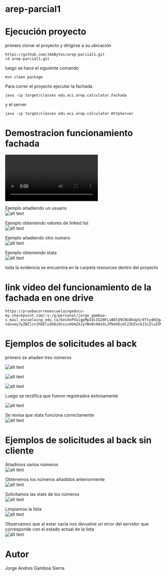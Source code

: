 # arep-parcial1



# Ejecución proyecto

primero clonar el proyecto y dirigirse a su ubicación

```
https://github.com/JAGBytes/arep-parcial1.git
cd arep-parcial1.git
```
luego se hace el siguiente comando
```
mvn clean package
```
Para correr el proyecto ejecutar la fachada

```
java -cp target/classes edu.eci.arep.calculator.Fachada
```

y el server

```
java -cp target/classes edu.eci.arep.calculator.HttpServer
```

# Demostracion funcionamiento fachada

<video controls src="src/main/java/resources/Recording 2025-09-10 112057.mp4" title="Title"></video>

Ejemplo añadiendo un usuario<br>
![alt text](<src/main/java/resources/Screenshot 2025-09-10 111041.png>)


Ejemplo obteniendo valores de linked list<br>
![alt text](<src/main/java/resources/Screenshot 2025-09-10 111119.png>)

Ejemplo añadiendo otro numero<br>
![alt text](<src/main/java/resources/Screenshot 2025-09-10 111227.png>)


Ejemplo obteniendo stats<br>
![alt text](<src/main/java/resources/Screenshot 2025-09-10 111318.png>)

toda la evidencia se encuentra en la carpeta resources dentro del proyecto

# link video del funcionamiento de la fachada en one drive  
```
https://pruebacorreoescuelaingeduco-my.sharepoint.com/:v:/g/personal/jorge_gamboa-s_mail_escuelaing_edu_co/EevXnPVaigpMpI4iIG2HFLsB8lO9CNI8kUpSc9Tty4HZgw?nav=eyJyZWZlcnJhbEluZm8iOnsicmVmZXJyYWxBcHAiOiJPbmVEcml2ZUZvckJ1c2luZXNzIiwicmVmZXJyYWxBcHBQbGF0Zm9ybSI6IldlYiIsInJlZmVycmFsTW9kZSI6InZpZXciLCJyZWZlcnJhbFZpZXciOiJNeUZpbGVzTGlua0NvcHkifX0&e=6LbcaV
```


# Ejemplos de solicitudes al back

primero se añaden tres números<br>

![alt text](<src/main/java/resources/Screenshot 2025-09-10 115033.png>)

![alt text](<src/main/java/resources/Screenshot 2025-09-10 115045.png>)

![alt text](<src/main/java/resources/Screenshot 2025-09-10 115058.png>)

Luego se rectifica que fueron registrados exitosamente<br>

![alt text](<src/main/java/resources/Screenshot 2025-09-10 115108.png>)


Se revisa que stats funciona correctamente<br>
![alt text](<src/main/java/resources/Screenshot 2025-09-10 115119.png>)


# Ejemplos de solicitudes al back sin cliente

Añadimos varios números<br>
![alt text](<src/main/java/resources/Screenshot 2025-09-10 115716.png>)

Obtenemos los números añadidos anteriormente<br>
![alt text](<src/main/java/resources/Screenshot 2025-09-10 115755.png>)

Solicitamos las stats de los números<br>
![alt text](<src/main/java/resources/Screenshot 2025-09-10 115805.png>)

Limpiamos la lista<br>
![alt text](<src/main/java/resources/Screenshot 2025-09-10 115814.png>)

Observamos que al estar vacía nos devuelve un error del servidor que corresponde con el estado actual de la lista<br>
![alt text](<src/main/java/resources/Screenshot 2025-09-10 115848.png>)

# Autor 
Jorge Andres Gamboa Sierra 
